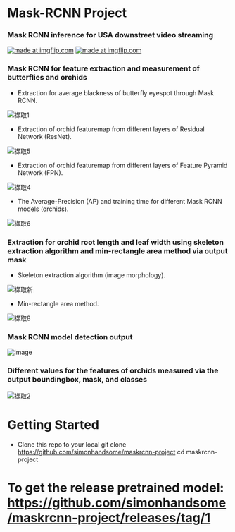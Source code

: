 # Mask-RCNN Project

### Mask RCNN inference for USA downstreet video streaming

<a href="https://imgflip.com/gif/3hoy1q"><img src="https://i.imgflip.com/3hoy1q.gif" title="made at imgflip.com"/></a>
<a href="https://imgflip.com/gif/3howsk"><img src="https://i.imgflip.com/3howsk.gif" title="made at imgflip.com"/></a>

### Mask RCNN for feature extraction and measurement of butterflies and orchids

- Extraction for average blackness of butterfly eyespot through Mask RCNN.

![擷取1](https://user-images.githubusercontent.com/31026907/82220040-b74e0b00-9950-11ea-91df-419cf123ddf2.PNG)

- Extraction of orchid featuremap from different layers of Residual Network (ResNet).

![擷取5](https://user-images.githubusercontent.com/31026907/82219899-853ca900-9950-11ea-8ff9-b1f024486807.PNG)

- Extraction of orchid featuremap from different layers of Feature Pyramid Network (FPN).

![擷取4](https://user-images.githubusercontent.com/31026907/69710629-b1facb00-113a-11ea-808b-15d45ac37bb1.PNG)

- The Average-Precision (AP) and training time for different Mask RCNN models (orchids).

![擷取6](https://user-images.githubusercontent.com/31026907/82221465-9dadc300-9952-11ea-879b-a3925689addd.PNG)

### Extraction for orchid root length and leaf width using skeleton extraction algorithm and min-rectangle area method via output mask

- Skeleton extraction algorithm (image morphology).

![擷取新](https://user-images.githubusercontent.com/31026907/215658947-0ad23de9-fe06-47f1-9746-93e2c995944c.PNG)

- Min-rectangle area method.

![擷取8](https://user-images.githubusercontent.com/31026907/82225372-b371b700-9957-11ea-888c-58620629b87d.PNG)

### Mask RCNN model detection output

![image](https://user-images.githubusercontent.com/31026907/69708103-fa63ba00-1135-11ea-807f-002e5ea3c021.png)

### Different values for the features of orchids measured via the output boundingbox, mask, and classes

![擷取2](https://user-images.githubusercontent.com/31026907/69709188-ed47ca80-1137-11ea-814c-f2fd75cd9940.PNG)

# Getting Started

- Clone this repo to your local
  git clone https://github.com/simonhandsome/maskrcnn-project
  cd maskrcnn-project

# To get the release pretrained model: https://github.com/simonhandsome/maskrcnn-project/releases/tag/1

